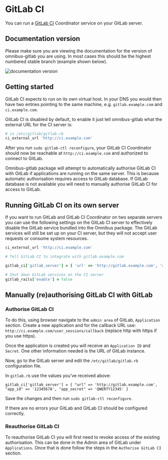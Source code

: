 # GitLab CI

You can run a [GitLab CI](https://about.gitlab.com/gitlab-ci/) Coordinator
service on your GitLab server.

## Documentation version

Please make sure you are viewing the documentation for the version of
omnibus-gitlab you are using. In most cases this should be the highest numbered
stable branch (example shown below).

![documentation version](doc/images/omnibus-documentation-version.png)

## Getting started

GitLab CI expects to run on its own virtual host. In your DNS you would then
have two entries pointing to the same machine, e.g. `gitlab.example.com` and
`ci.example.com`.

GitLab CI is disabled by default, to enable it just tell omnibus-gitlab what
the external URL for the CI server is:

```ruby
# in /etc/gitlab/gitlab.rb
ci_external_url 'http://ci.example.com'
```

After you run `sudo gitlab-ctl reconfigure`, your GitLab CI Coordinator should
now be reachable at `http://ci.example.com` and authorized to connect to GitLab.

Omnibus-gitlab package will attempt to automatically authorise GitLab CI with GitLab if applications are running on the same server. This is because automatic authorisation requires access to GitLab database. If GitLab database is not available you will need to manually authorise GitLab CI for access to GitLab.

## Running GitLab CI on its own server

If you want to run GitLab and GitLab CI Coordinator on two separate servers you
can use the following settings on the GitLab CI server to effectively disable
the GitLab service bundled into the Omnibus package. The GitLab services will
still be set up on your CI server, but they will not accept user requests or
consume system resources.

```ruby
ci_external_url 'http://ci.example.com'

# Tell GitLab CI to integrate with gitlab.example.com

gitlab_ci['gitlab_server'] = { 'url' => 'http://gitlab.example.com', 'app_id' => "1234", 'app_secret' => 'qwertyuio'}

# Shut down GitLab services on the CI server
gitlab_rails['enable'] = false
```

## Manually (re)authorising GitLab CI with GitLab

### Authorise GitLab CI

To do this, using browser navigate to the `admin area` of GitLab, `Application` section. Create a new application and for the callback URL use: `http://ci.example.com/user_sessions/callback` (replace http with https if you use https).

Once the application is created you will receive an `Application ID` and `Secret`. One other information needed is the URL of GitLab instance.

Now, go to the GitLab server and edit the `/etc/gitlab/gitlab.rb` configuration file.

In `gitlab.rb` use the values you've received above:

```
gitlab_ci['gitlab_server'] = { "url" => 'http://gitlab.example.com', "app_id" => '12345678', "app_secret" => 'QWERTY12345' }
```
Save the changes and then run `sudo gitlab-ctl reconfigure`.

If there are no errors your GitLab and GitLab CI should be configured correctly.

### Reauthorise GitLab CI

To reauthorise GitLab CI you will first need to revoke access of the existing authorisation. This can be done in the Admin area of GitLab under `Applications`. Once that is done follow the steps in the `Authorise GitLab CI` section.
